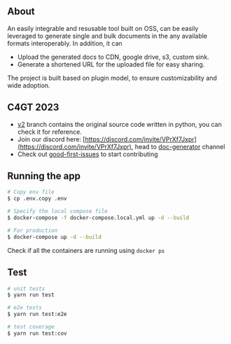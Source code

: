 
## About

An easily integrable and resusable tool built on OSS, can be easily leveraged to generate single and bulk documents in the any available formats interoperably.
In addition, it can
- Upload the generated docs to CDN, google drive, s3, custom sink.
- Generate a shortened URL for the uploaded file for easy sharing.

The project is built based on plugin model, to ensure customizability and wide adoption.

## C4GT 2023
- [v2](https://github.com/Samagra-Development/Doc-Generator/tree/v2) branch contains the original source code written in python, you can check it for reference.
- Join our discord here: [https://discord.com/invite/VPrXf7Jxpr](https://discord.com/invite/VPrXf7Jxpr), head to [doc-generator](https://discord.com/channels/973851473131761674/1107697276475941024) channel
- Check out [good-first-issues](https://github.com/Samagra-Development/Doc-Generator/issues?q=is%3Aissue+is%3Aopen+label%3A%22good+first+issue%22) to start contributing

## Running the app

```bash
# Copy env file
$ cp .env.copy .env
```

```bash
# Specify the local compose file
$ docker-compose -f docker-compose.local.yml up -d --build

# For production
$ docker-compose up -d --build
```

Check if all the containers are running using `docker ps`

## Test

```bash
# unit tests
$ yarn run test

# e2e tests
$ yarn run test:e2e

# test coverage
$ yarn run test:cov
```
